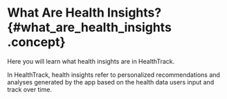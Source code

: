 # What Are Health Insights? {#what_are_health_insights .concept}

Here you will learn what health insights are in HealthTrack.

In HealthTrack, health insights refer to personalized recommendations and analyses generated by the app based on the health data users input and track over time.

